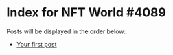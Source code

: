 # Index for NFT World #4089
Posts will be displayed in the order below:

- [Your first post](./001-first.md)

